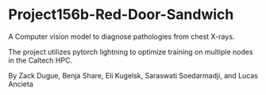 # Project156b-Red-Door-Sandwich
A Computer vision model to diagnose pathologies from chest X-rays.

The project utilizes pytorch lightning to optimize training on multiple nodes in the Caltech HPC.

By Zack Dugue, Benja Share, Eli Kugelsk, Saraswati Soedarmadji, and Lucas Ancieta
